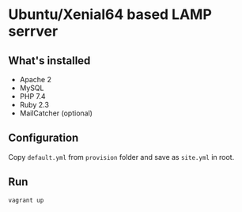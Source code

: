 # Ubuntu/Xenial64 based LAMP serrver

## What's installed

* Apache 2
* MySQL
* PHP 7.4
* Ruby 2.3
* MailCatcher (optional)

## Configuration
Copy `default.yml` from `provision` folder and save as `site.yml` in root.

## Run
`vagrant up`

